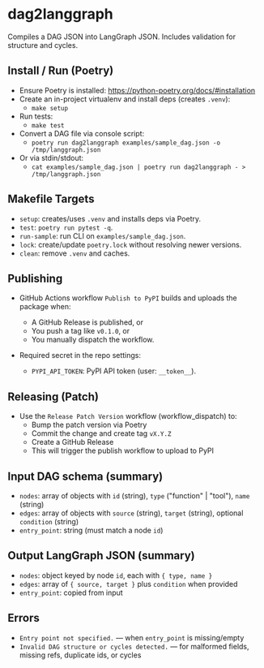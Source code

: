 # dag2langgraph

Compiles a DAG JSON into LangGraph JSON. Includes validation for structure and cycles.

## Install / Run (Poetry)

- Ensure Poetry is installed: https://python-poetry.org/docs/#installation
- Create an in-project virtualenv and install deps (creates `.venv`):
  - `make setup`
- Run tests:
  - `make test`
- Convert a DAG file via console script:
  - `poetry run dag2langgraph examples/sample_dag.json -o /tmp/langgraph.json`
- Or via stdin/stdout:
  - `cat examples/sample_dag.json | poetry run dag2langgraph - > /tmp/langgraph.json`

## Makefile Targets

- `setup`: creates/uses `.venv` and installs deps via Poetry.
- `test`: `poetry run pytest -q`.
- `run-sample`: run CLI on `examples/sample_dag.json`.
- `lock`: create/update `poetry.lock` without resolving newer versions.
- `clean`: remove `.venv` and caches.

## Publishing

- GitHub Actions workflow `Publish to PyPI` builds and uploads the package when:
  - A GitHub Release is published, or
  - You push a tag like `v0.1.0`, or
  - You manually dispatch the workflow.

- Required secret in the repo settings:
  - `PYPI_API_TOKEN`: PyPI API token (user: `__token__`).

## Releasing (Patch)

- Use the `Release Patch Version` workflow (workflow_dispatch) to:
  - Bump the patch version via Poetry
  - Commit the change and create tag `vX.Y.Z`
  - Create a GitHub Release
  - This will trigger the publish workflow to upload to PyPI


## Input DAG schema (summary)

- `nodes`: array of objects with `id` (string), `type` ("function" | "tool"), `name` (string)
- `edges`: array of objects with `source` (string), `target` (string), optional `condition` (string)
- `entry_point`: string (must match a node `id`)

## Output LangGraph JSON (summary)

- `nodes`: object keyed by node `id`, each with `{ type, name }`
- `edges`: array of `{ source, target }` plus `condition` when provided
- `entry_point`: copied from input

## Errors

- `Entry point not specified.` — when `entry_point` is missing/empty
- `Invalid DAG structure or cycles detected.` — for malformed fields, missing refs, duplicate ids, or cycles
